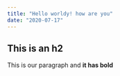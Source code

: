 ```yaml
---
title: "Hello worldy! how are you"
date: "2020-07-17"
---
```


## This is an h2

This is our paragraph and **it has bold**